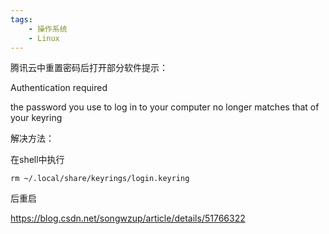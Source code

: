 ```yaml
---
tags:
    - 操作系统
    - Linux
---
```




腾讯云中重置密码后打开部分软件提示：

Authentication required

the password you use to log in to your computer no longer matches that of your keyring



解决方法：

在shell中执行

```
rm ~/.local/share/keyrings/login.keyring
```

后重启



https://blog.csdn.net/songwzup/article/details/51766322